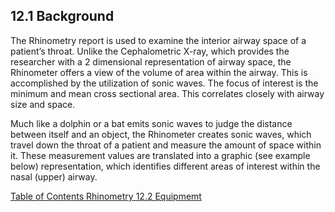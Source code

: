 ## 12.1 Background

The Rhinometry report is used to examine the interior airway space of a patient’s throat.  Unlike the Cephalometric X-ray, which provides the researcher with a 2 dimensional representation of airway space, the Rhinometer offers a view of the volume of area within the airway.  This is accomplished by the utilization of sonic waves.  The focus of interest is the minimum and mean cross sectional area.  This correlates closely with airway size and space.

Much like a dolphin or a bat emits sonic waves to judge the distance between itself and an object, the Rhinometer creates sonic waves, which travel down the throat of a patient and measure the amount of space within it.  These measurement values are translated into a graphic (see example below) representation, which identifies different areas of interest within the nasal (upper) airway.


<div class="center">
<div class="btn-group">
  <a href=":pages_path:/manuals/rhinometry/12-00-rhinometry-toc.md" class="btn btn-default">
    <span class="glyphicon glyphicon-chevron-left"></span>
    Table of Contents
  </a>

  <a href=":pages_path:/manuals/rhinometry" class="btn btn-default">
    <span class="glyphicon glyphicon-chevron-up"></span>
    Rhinometry
  </a>

  <a href=":pages_path:/manuals/rhinometry/12-02-equipment.md" class="btn btn-success">
    12.2 Equipmemt
    <span class="glyphicon glyphicon-chevron-right"></span>
  </a>
</div>
</div>

